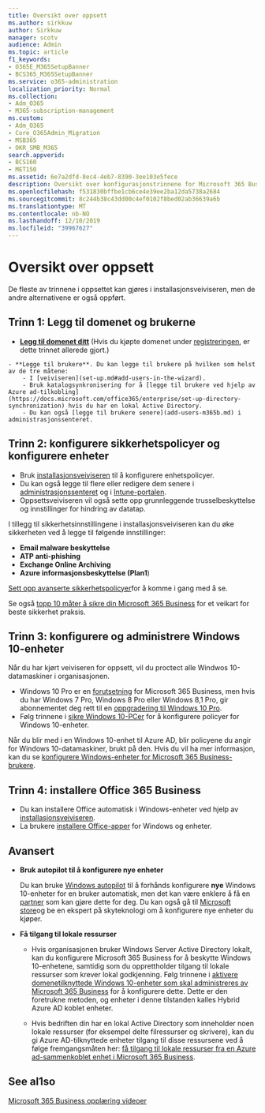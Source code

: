 ```yaml
---
title: Oversikt over oppsett
ms.author: sirkkuw
author: Sirkkuw
manager: scotv
audience: Admin
ms.topic: article
f1_keywords:
- O365E_M365SetupBanner
- BCS365_M365SetupBanner
ms.service: o365-administration
localization_priority: Normal
ms.collection:
- Adm_O365
- M365-subscription-management
ms.custom:
- Adm_O365
- Core_O365Admin_Migration
- MSB365
- OKR_SMB_M365
search.appverid:
- BCS160
- MET150
ms.assetid: 6e7a2dfd-8ec4-4eb7-8390-3ee103e5fece
description: Oversikt over konfigurasjonstrinnene for Microsoft 365 Business.
ms.openlocfilehash: f531830bffbe1cb6ce4e39ee2ba12da5738a2684
ms.sourcegitcommit: 8c244b38c43dd00c4ef0102f8bed02ab36639a6b
ms.translationtype: MT
ms.contentlocale: nb-NO
ms.lasthandoff: 12/10/2019
ms.locfileid: "39967627"
---
```

# <a name="overview-of-setup"></a>Oversikt over oppsett

De fleste av trinnene i oppsettet kan gjøres i installasjonsveiviseren, men de andre alternativene er også oppført.

## <a name="step-1-add-your-domain-and-users"></a>Trinn 1: Legg til domenet og brukerne

   - **[Legg til domenet ditt](set-up.md#add-your-domain-to-personalize-sign-in)** (Hvis du kjøpte domenet under [registreringen](sign-up.md), er dette trinnet allerede gjort.)

    - **Legge til brukere**. Du kan legge til brukere på hvilken som helst av de tre måtene:
        - I [veiviseren](set-up.md#add-users-in-the-wizard).
        - Bruk katalogsynkronisering for å [legge til brukere ved hjelp av Azure ad-tilkobling](https://docs.microsoft.com/office365/enterprise/set-up-directory-synchronization) hvis du har en lokal Active Directory.
        - Du kan også [legge til brukere senere](add-users-m365b.md) i administrasjonssenteret.
## <a name="step-2-set-up-security-policies-and-configure-devices"></a>Trinn 2: konfigurere sikkerhetspolicyer og konfigurere enheter 

  - Bruk [installasjonsveiviseren](set-up.md#protect-your-organization) til å konfigurere enhetspolicyer. 
  - Du kan også legge til flere eller redigere dem senere i [administrasjonssenteret](view-policies-and-devices.md) og i [Intune-portalen](https://docs.microsoft.com/intune/tutorial-walkthrough-intune-portal).
  - Oppsettsveiviseren vil også sette opp grunnleggende trusselbeskyttelse og innstillinger for hindring av datatap.
  
  I tillegg til sikkerhetsinnstillingene i installasjonsveiviseren kan du øke sikkerheten ved å legge til følgende innstillinger:


- **Email malware beskyttelse**
- **ATP anti-phishing**
- **Exchange Online Archiving**
- **Azure informasjonsbeskyttelse (Plan1**)


[Sett opp avanserte sikkerhetspolicyer](set-up-advanced-security.md)for å komme i gang med å se.

Se også [topp 10 måter å sikre din Microsoft 365 Business](https://docs.microsoft.com/office365/admin/security-and-compliance/secure-your-business-data) for et veikart for beste sikkerhet praksis.

## <a name="step-3-set-up-and-manage-windows-10-devices"></a>Trinn 3: konfigurere og administrere Windows 10-enheter

Når du har kjørt veiviseren for oppsett, vil du proctect alle Windwos 10-datamaskiner i organisasjonen.
  
- Windows 10 Pro er en [forutsetning](pre-requisites-for-data-protection.md) for Microsoft 365 Business, men hvis du har Windows 7 Pro, Windows 8 Pro eller Windows 8,1 Pro, gir abonnementet deg rett til en [oppgradering til Windows 10 Pro](https://docs.microsoft.com/microsoft-365/business/upgrade-to-windows-pro-creators-update).
- Følg trinnene i [sikre Windows 10-PCer](secure-win-10-pcs.md) for å konfigurere policyer for Windows 10-enheter.

Når du blir med i en Windows 10-enhet til Azure AD, blir policyene du angir for Windows 10-datamaskiner, brukt på den. Hvis du vil ha mer informasjon, kan du se [konfigurere Windows-enheter for Microsoft 365 Business-brukere](set-up-windows-devices.md).

## <a name="step-4-install-office-365-business"></a>Trinn 4: installere Office 365 Business
- Du kan installere Office automatisk i Windows-enheter ved hjelp av [installasjonsveiviseren](set-up.md#deploy-office-365-client-apps).
- La brukere [installere Office-apper](https://docs.microsoft.com/office365/admin/setup/install-applications) for Windows og enheter.
     
## <a name="advanced"></a>Avansert
- **Bruk autopilot til å konfigurere nye enheter**
            
     Du kan bruke [Windows autopilot](add-autopilot-devices-and-profile.md) til å forhånds konfigurere **nye** Windows 10-enheter for en bruker automatisk, men det kan være enklere å få en [partner](https://www.microsoft.com/solution-providers/search) som kan gjøre dette for deg. Du kan også gå til [Microsoft store](https://go.microsoft.com/fwlink/?linkid=874598)og be en ekspert på skyteknologi om å konfigurere nye enheter du kjøper.

- **Få tilgang til lokale ressurser**

     - Hvis organisasjonen bruker Windows Server Active Directory lokalt, kan du konfigurere Microsoft 365 Business for å beskytte Windows 10-enhetene, samtidig som du opprettholder tilgang til lokale ressurser som krever lokal godkjenning. Følg trinnene i [aktivere domenetilknyttede Windows 10-enheter som skal administreres av Microsoft 365 Business](manage-windows-devices.md) for å konfigurere dette. Dette er den foretrukne metoden, og enheter i denne tilstanden kalles Hybrid Azure AD koblet enheter.

    - Hvis bedriften din har en lokal Active Directory som inneholder noen lokale ressurser (for eksempel delte filressurser og skrivere), kan du gi Azure AD-tilknyttede enheter tilgang til disse ressursene ved å følge fremgangsmåten her: [få tilgang til lokale ressurser fra en Azure ad-sammenkoblet enhet i Microsoft 365 Business](access-resources.md).

## <a name="see-also"></a>See al1so

[Microsoft 365 Business opplæring videoer](https://support.office.com/article/6ab4bbcd-79cf-4000-a0bd-d42ce4d12816)

